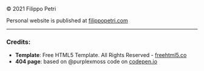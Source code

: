 &copy; 2021 Filippo Petri

Personal website is published at [filippopetri.com](https://filippopetri.com)

___

### Credits:
- **Template**: Free HTML5 Template. All Rights Reserved - [freehtml5.co](https://freehtml5.co)
- **404 page**: based on @purplexmoss code on [codepen.io](https://codepen.io/purplexmoss/pen/PoPyzMW)
